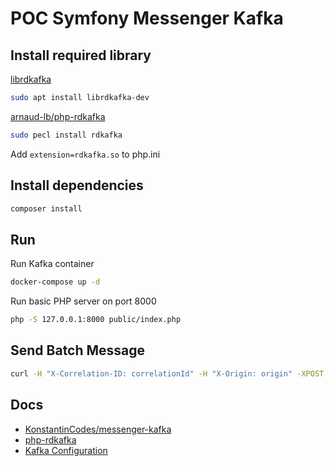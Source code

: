 # POC Symfony Messenger Kafka

## Install required library

[librdkafka](https://github.com/edenhill/librdkafka)

```bash
sudo apt install librdkafka-dev
```

[arnaud-lb/php-rdkafka](https://github.com/arnaud-lb/php-rdkafka)

```bash
sudo pecl install rdkafka
```

Add `extension=rdkafka.so` to php.ini

## Install dependencies

```bash
composer install
```

## Run

Run Kafka container

```bash
docker-compose up -d
```

Run basic PHP server on port 8000

```bash
php -S 127.0.0.1:8000 public/index.php
```

## Send Batch Message

```bash
curl -H "X-Correlation-ID: correlationId" -H "X-Origin: origin" -XPOST http://127.0.0.1:8000/batch-message -d '[{"id":1},{"id":2}]'
```

## Docs

- [KonstantinCodes/messenger-kafka](https://github.com/KonstantinCodes/messenger-kafka)
- [php-rdkafka](https://arnaud.le-blanc.net/php-rdkafka-doc/phpdoc/book.rdkafka.html)
- [Kafka Configuration](https://github.com/edenhill/librdkafka/blob/master/CONFIGURATION.md)
